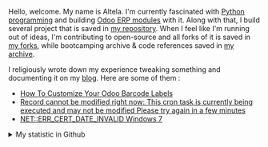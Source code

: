 Hello, welcome. My name is Altela. I'm currently fascinated with [Python programming](https://github.com/python) and building [Odoo ERP modules](https://apps.odoo.com/apps/browse?repo_maintainer_id=276647) with it. Along with that, I build several project that is saved in [my repository](https://github.com/altela?tab=repositories). When I feel like I'm running out of ideas, I'm contributing to open-source and all forks of it is saved in [my forks](https://github.com/altela-forks), while bootcamping archive & code references saved in [my archive](https://github.com/altela-references).


I religiously wrote down my experience tweaking something and documenting it on my [blog](https://www.projectflakes.com). Here are some of them :
<!-- BLOG-POST-LIST:START -->
- [How To Customize Your Odoo Barcode Labels](https://www.projectflakes.com/2022/04/how-to-customize-your-odoo-barcode.html)
- [Record cannot be modified right now: This cron task is currently being executed and may not be modified Please try again in a few minutes](https://www.projectflakes.com/2022/03/record-cannot-be-modified-right-now.html)
- [NET::ERR_CERT_DATE_INVALID Windows 7](https://www.projectflakes.com/2022/03/neterrcertdateinvalid-windows-7.html)
<!-- BLOG-POST-LIST:END -->


<details>
    <summary>My statistic in Github</summary>
<div>

<img height="154" src="https://github-readme-stats.vercel.app/api?username=altela&count_private=true&theme=github_dark&hide_border=true&show_icons=true&include_all_commits=true&hide_rank=false&custom_title=Activity%20On%20GitHub" />
  
<img height="154" src="https://github-readme-stats.vercel.app/api/top-langs/?username=altela&layout=compact&theme=github_dark&&langs_count=10&hide_border=true&custom_title=Repository's%20Composition%20Languages" />
</div>
    
<!--START_SECTION:waka-->

```text
Python             7 hrs 56 mins   ███████████████░░░░░░░░░░   60.58 %
XML                3 hrs 28 mins   ██████▓░░░░░░░░░░░░░░░░░░   26.48 %
Text               38 mins         █▒░░░░░░░░░░░░░░░░░░░░░░░   04.91 %
reStructuredText   28 mins         █░░░░░░░░░░░░░░░░░░░░░░░░   03.68 %
JavaScript         20 mins         ▓░░░░░░░░░░░░░░░░░░░░░░░░   02.64 %
Other              5 mins          ▒░░░░░░░░░░░░░░░░░░░░░░░░   00.68 %
```

<!--END_SECTION:waka-->

</details>

<!-- Waka documentation : https://medium.com/@JakenH/show-off-your-coding-stats-on-your-github-profile-using-wakatime-ce3ceb1063b5 -->

